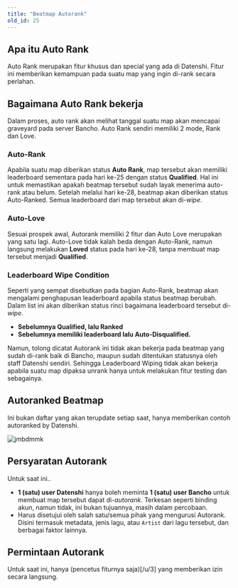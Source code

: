 ```yaml
---
title: "Beatmap Autorank"
old_id: 25
---
```


## Apa itu Auto Rank
Auto Rank merupakan fitur khusus dan special yang ada di Datenshi.
Fitur ini memberikan kemampuan pada suatu map yang ingin di-rank secara perlahan.

## Bagaimana Auto Rank bekerja
Dalam proses, auto rank akan melihat tanggal suatu map akan mencapai graveyard pada server Bancho.
Auto Rank sendiri memiliki 2 mode, Rank dan Love.

### Auto-Rank
Apabila suatu map diberikan status **Auto Rank**, map tersebut akan memiliki leaderboard sementara pada hari ke-25 dengan status **Qualified**.
Hal ini untuk memastikan apakah beatmap tersebut sudah layak menerima auto-rank atau belum.
Setelah melalui hari ke-28, beatmap akan diberikan status Auto-Ranked. Semua leaderboard dari map tersebut akan di-*wipe*.

### Auto-Love
Sesuai prospek awal, Autorank memiliki 2 fitur dan Auto Love merupakan yang satu lagi.
Auto-Love tidak kalah beda dengan Auto-Rank, namun langsung melakukan **Loved** status pada hari ke-28, tanpa membuat map tersebut menjadi **Qualified**.

### Leaderboard Wipe Condition
Seperti yang sempat disebutkan pada bagian Auto-Rank, beatmap akan mengalami penghapusan leaderboard apabila status beatmap berubah.
Dalam list ini akan diberikan status rinci bagaimana leaderboard tersebut di-*wipe*.

- **Sebelumnya Qualified, lalu Ranked**
- **Sebelumnya __memiliki leaderboard__ lalu Auto-Disqualified.**

Namun, tolong dicatat Autorank ini tidak akan bekerja pada beatmap yang sudah di-rank baik di Bancho, maupun sudah ditentukan statusnya oleh staff Datenshi sendiri.
Sehingga Leaderboard Wiping tidak akan bekerja apabila suatu map dipaksa unrank hanya untuk melakukan fitur testing dan sebagainya.

## Autoranked Beatmap
Ini bukan daftar yang akan terupdate setiap saat, hanya memberikan contoh autoranked by Datenshi.

![jmbdmmk](https://cdn.discordapp.com/attachments/265909019976138754/801451589226594354/unknown.png)

## Persyaratan Autorank
Untuk saat ini.. 

- **1 (satu) user Datenshi** hanya boleh meminta **1 (satu) user Bancho** untuk membuat map tersebut dapat di-*autorank*.
Terkesan seperti binding akun, namun tidak, ini bukan tujuannya, masih dalam percobaan.
- Harus disetujui oleh salah satu/semua pihak yang mengurusi Autorank. Disini termasuk metadata, jenis lagu, atau `Artist` dari lagu tersebut, dan berbagai faktor lainnya.

## Permintaan Autorank
Untuk saat ini, hanya (pencetus fiturnya saja)[/u/3] yang memberikan izin secara langsung.
